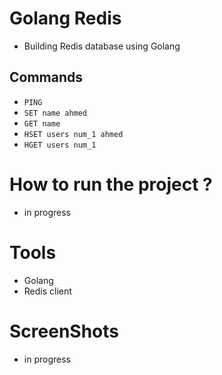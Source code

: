 # Golang Redis 
- Building Redis database using Golang 

## Commands 
- `PING`
- `SET name ahmed`
- `GET name`
- `HSET users num_1 ahmed`
- `HGET users num_1`

   
# How to run the project ? 
- in progress


# Tools
  - Golang
  - Redis client


# ScreenShots
  - in progress 
